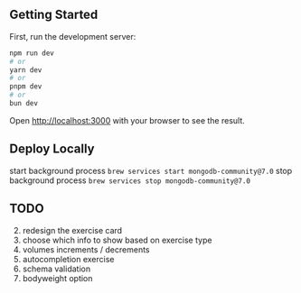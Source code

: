 ## Getting Started

First, run the development server:

```bash
npm run dev
# or
yarn dev
# or
pnpm dev
# or
bun dev
```

Open [http://localhost:3000](http://localhost:3000) with your browser to see the result.

## Deploy Locally

start background process
`brew services start mongodb-community@7.0`
stop background process
`brew services stop mongodb-community@7.0`

## TODO

2. redesign the exercise card
3. choose which info to show based on exercise type
4. volumes increments / decrements
5. autocompletion exercise
6. schema validation
7. bodyweight option
